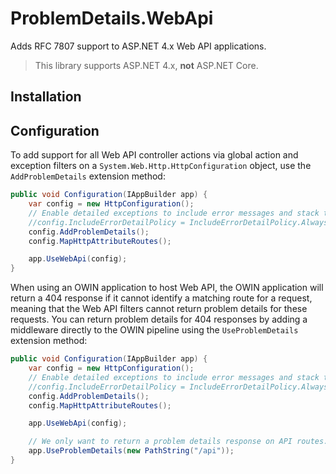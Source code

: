 # ProblemDetails.WebApi

Adds RFC 7807 support to ASP.NET 4.x Web API applications.

> This library supports ASP.NET 4.x, **not** ASP.NET Core.


## Installation


## Configuration

To add support for all Web API controller actions via global action and exception filters on a `System.Web.Http.HttpConfiguration` object, use the `AddProblemDetails` extension method:

```csharp
public void Configuration(IAppBuilder app) {
    var config = new HttpConfiguration();
    // Enable detailed exceptions to include error messages and stack traces in 500 responses.
    //config.IncludeErrorDetailPolicy = IncludeErrorDetailPolicy.Always;
    config.AddProblemDetails();
    config.MapHttpAttributeRoutes();

    app.UseWebApi(config);
}
```

When using an OWIN application to host Web API, the OWIN application will return a 404 response if it cannot identify a matching route for a request, meaning that the Web API filters cannot return problem details for these requests. You can return problem details for 404 responses by adding a middleware directly to the OWIN pipeline using the `UseProblemDetails` extension method:

```csharp
public void Configuration(IAppBuilder app) {
    var config = new HttpConfiguration();
    // Enable detailed exceptions to include error messages and stack traces in 500 responses.
    //config.IncludeErrorDetailPolicy = IncludeErrorDetailPolicy.Always;
    config.AddProblemDetails();
    config.MapHttpAttributeRoutes();

    app.UseWebApi(config);

    // We only want to return a problem details response on API routes.
    app.UseProblemDetails(new PathString("/api"));
}
```
